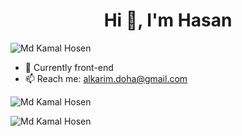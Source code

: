 <h1 align="center">Hi 👋, I'm Hasan</h1>
<p align="left"> <img src="https://komarev.com/ghpvc/?username=xoventechdev" alt="Md Kamal Hosen" /> </p>

<!-- - 🔭 I’m currently working on  -->
- 🌱 Currently front-end
- 📫 Reach me: alkarim.doha@gmail.com
<!-- - 😄 Pronouns: ... -->
<!-- - ⚡ Fun fact: ... -->
<!-- - 👯 I’m looking to collaborate on ... -->
<!-- - 🤔 I’m looking for help with ... -->
<!-- - 💬 Ask me about ... -->

<p><img align="center" src="https://github-readme-stats.vercel.app/api/top-langs/?username=xoventechdev&layout=compact" alt="Md Kamal Hosen" /></p>
<p><img align="center" src="https://github-readme-stats.vercel.app/api?username=xoventechdev&show_icons=true" alt="Md Kamal Hosen" /></p>
